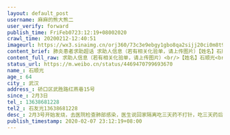 ```yaml
---
layout: default_post
username: 麻麻的熊大熊二
user_verify: forward
publish_time: FriFeb0723:12:19+08002020
crawl_time: 20200212-12:40:51
imageurl: https://wx3.sinaimg.cn/orj360/73c3e9ebgy1gbo8qa2sijj20ci0m8t9l.jpg,https://wx3.sinaimg.cn/orj360/73c3e9ebgy1gbo8qadj3wj20u01hcwhb.jpg,https://wx1.sinaimg.cn/orj360/73c3e9ebgy1gbo8qavf7lj20u01hc41t.jpg
content_brief: 肺炎患者求助超话 求助人信息（若有相关化验单，请上传图片）【姓名】石顺光【年龄】64【所在城市】武汉【所在小区、社区】硚口区武胜路红燕巷15号【患病时间】2月3日【联系方式】13638681228【其他紧急联系人】石友光13638681228【病情描述】2月3号开始发烧，去医院检查肺部感染，医生说 ...全文
content_full_raw: 求助人信息（若有相关化验单，请上传图片）<br/>【姓名】石顺光<br/>【年龄】64<br/>【所在城市】武汉<br/>【所在小区、社区】硚口区武胜路红燕巷15号<br/>【患病时间】2月3日<br/>【联系方式】13638681228<br/>【其他紧急联系人】石友光13638681228<br/>【病情描述】2月3号开始发烧，去医院检查肺部感染，医生说回家隔离吃三天药不打针，吃三天药后高烧不退，再去医院检查肺部显示毛状玻璃样病变疑似，打了3天针，2月4号高烧39.4，呼吸极度困难，全身酸疼，无力，腹泻，咳嗽。核酸检测为双阳性。女儿前期隔离将孙子托付其照顾，现不知女儿女婿孙子是否感染。和八十岁奶奶同住一栋老楼房，有密切联系，若不及时隔离，一旦年高的奶奶感染治愈的希望就很渺小了。急需入院隔离治疗<ahref='/n/人民日报'>@人民日报</a><adata-url="http://t.cn/R2WxQOQ"href="http://weibo.com/p/1001018008642010000000000"data-hide=""><spanclass='url-icon'><imgstyle='width:1rem;height:1rem'src='https://h5.sinaimg.cn/upload/2015/09/25/3/timeline_card_small_location_default.png'></span><spanclass="surl-text">武汉</span></a>
status_url: https://m.weibo.cn/status/4469470799693670
name_: 石顺光
age_: 64
city_: 武汉
address_: 硚口区武胜路红燕巷15号
since_: 2月3日
tel_: 13638681228
tel2_: 石友光13638681228
desc_: 2月3号开始发烧，去医院检查肺部感染，医生说回家隔离吃三天药不打针，吃三天药后高烧不退，再去医院检查肺部显示毛状玻璃样病变疑似，打了3天针，2月4号高烧39.4，呼吸极度困难，全身酸疼，无力，腹泻，咳嗽。核酸检测为双阳性。女儿前期隔离将孙子托付其照顾，现不知女儿女婿孙子是否感染。和八十岁奶奶同住一栋老楼房，有密切联系，若不及时隔离，一旦年高的奶奶感染治愈的希望就很渺小了。急需入院隔离治疗<ahref='/n/人民日报'>@人民日报</a><adata-url="http//t.cn/R2WxQOQ"href="http//weibo.com/p/1001018008642010000000000"data-hide=""><spanclass='url-icon'><imgstyle='width1rem;height1rem'src='https//h5.sinaimg.cn/upload/2015/09/25/3/timeline_card_small_location_default.png'></span><spanclass="surl-text">武汉</span></a>
publish_timestamp: 2020-02-07 23:12:19+08:00
---
```

